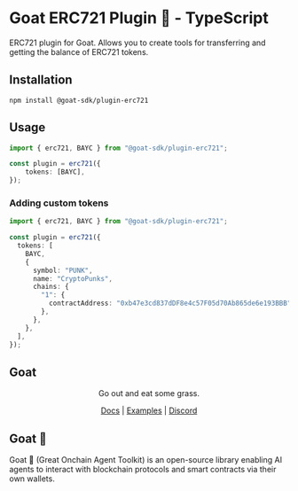 # Goat ERC721 Plugin 🐐 - TypeScript

ERC721 plugin for Goat. Allows you to create tools for transferring and getting the balance of ERC721 tokens.

## Installation
```
npm install @goat-sdk/plugin-erc721
```

## Usage

```typescript
import { erc721, BAYC } from "@goat-sdk/plugin-erc721";

const plugin = erc721({
    tokens: [BAYC],
});
```

### Adding custom tokens
```typescript
import { erc721, BAYC } from "@goat-sdk/plugin-erc721";

const plugin = erc721({
  tokens: [
    BAYC,
    {
      symbol: "PUNK",
      name: "CryptoPunks",
      chains: {
        "1": {
          contractAddress: "0xb47e3cd837dDF8e4c57F05d70Ab865de6e193BBB",
        },
      },
    },
  ],
});
```

## Goat

<div align="center">
Go out and eat some grass.

[Docs](https://ohmygoat.dev) | [Examples](https://github.com/goat-sdk/goat/tree/main/typescript/examples) | [Discord](https://discord.gg/goat-sdk)</div>

## Goat 🐐
Goat 🐐 (Great Onchain Agent Toolkit) is an open-source library enabling AI agents to interact with blockchain protocols and smart contracts via their own wallets.
